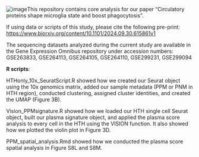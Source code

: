 ![image](https://github.com/user-attachments/assets/b8aefcbb-050e-488b-8bb1-9ea5d6639437)This repository contains core analysis for our paper “Circulatory proteins shape microglia state and boost phagocytosis”.

If using data or scripts of this study, please cite the following pre-print: https://www.biorxiv.org/content/10.1101/2024.09.30.615861v1

The sequencing datasets analyzed during the current study are available in the Gene Expression Omnibus repository under accession numbers: GSE263833, GSE264113, GSE264105, GSE264110, GSE299231, GSE299094

**R scripts**:

HTHonly_10x_SeuratScript.R showed how we created our Seurat object using the 10x genomics matrix, added our sample metadata (PPM or PNM in HTH region), conducted clustering, assigned cluster identities, and created the UMAP (Figure 3B). 

Vision_PPMsignature.R showed how we loaded our HTH single cell Seurat object, built our plasma signature object, and applied the plasma score analysis to every cell in the HTH using the VISION function. It also showed how we plotted the violin plot in Figure 3D. 

PPM_spatial_analysis.Rmd showed how we conducted the plasma score spatial analysis in Figure S8L and S8M.
